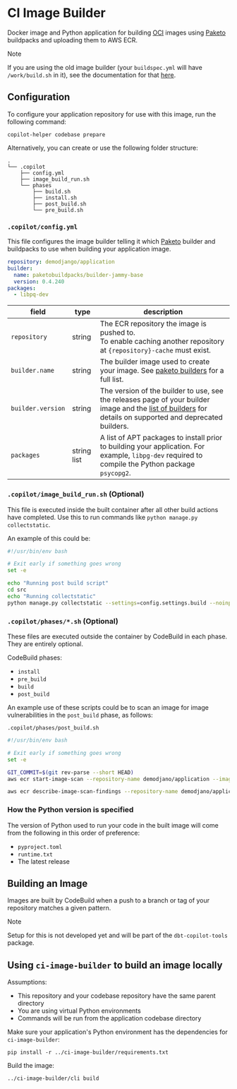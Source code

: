 # CI Image Builder

Docker image and Python application for building [OCI](https://opencontainers.org/) images using [Paketo](https://paketo.io/) buildpacks and uploading
them to AWS ECR.

> [!NOTE]
> If you are using the old image builder (your `buildspec.yml` will have `/work/build.sh` in it),
> see the documentation for that [here](./OLD_README.md).

## Configuration

To configure your application repository for use with this image, run the following command:

```shell
copilot-helper codebase prepare
```

Alternatively, you can create or use the following folder structure:

```console
.
└── .copilot
    ├── config.yml
    ├── image_build_run.sh
    └── phases
        ├── build.sh
        ├── install.sh
        ├── post_build.sh
        └── pre_build.sh
```

### `.copilot/config.yml`

This file configures the image builder telling it which [Paketo](https://paketo.io/) builder and
buildpacks to use when building your application image.

```yaml
repository: demodjango/application
builder:
  name: paketobuildpacks/builder-jammy-base
  version: 0.4.240
packages:
  - libpq-dev
```

| field             | type        | description                                                                                                                                                                                                          |
|-------------------|-------------|----------------------------------------------------------------------------------------------------------------------------------------------------------------------------------------------------------------------|
| `repository`      | string      | The ECR repository the image is pushed to.<br>To enable caching another repository at `{repository}-cache` must exist.                                                                                               |
| `builder.name`    | string      | The builder image used to create your image. See [paketo builders](https://github.com/paketo-buildpacks?q=builder&type=all) for a full list.                                                                         |
| `builder.version` | string      | The version of the builder to use, see the releases page of your builder image and the [list of builders](./image_builder/configuration/builder_configuration.yml) for details on supported and deprecated builders. |
| `packages`        | string list | A list of APT packages to install prior to building your application. For example, `libpg-dev` required to compile the Python package `psycopg2`.                                                                    |

### `.copilot/image_build_run.sh` (Optional)

This file is executed inside the built container after all other build actions have completed. Use this to run commands like `python manage.py collectstatic`.

An example of this could be:

```bash
#!/usr/bin/env bash

# Exit early if something goes wrong
set -e

echo "Running post build script"
cd src
echo "Running collectstatic"
python manage.py collectstatic --settings=config.settings.build --noinput
```

### `.copilot/phases/*.sh` (Optional)

These files are executed outside the container by CodeBuild in each phase. They are entirely optional.

CodeBuild phases:

- `install`
- `pre_build`
- `build`
- `post_build`

An example use of these scripts could be to scan an image for image vulnerabilities in the `post_build` phase, as follows:

`.copilot/phases/post_build.sh`
```bash
#!/usr/bin/env bash

# Exit early if something goes wrong
set -e

GIT_COMMIT=$(git rev-parse --short HEAD)
aws ecr start-image-scan --repository-name demodjano/application --image-id "imageTag=commit-$GIT_COMMIT" --region eu-west-2

aws ecr describe-image-scan-findings --repository-name demodjano/application --image-id "imageTag=commit-$GIT_COMMIT" --region eu-west-2
```

### How the Python version is specified

The version of Python used to run your code in the built image will come from the following in this order of preference:

- `pyproject.toml`
- `runtime.txt`
- The latest release

## Building an Image

Images are built by CodeBuild when a push to a branch or tag of your repository matches a given pattern.

> [!NOTE]
> Setup for this is not developed yet and will be part of the `dbt-copilot-tools` package.

<!-- TODO: build out configuration command in dbt-copilot-tools to configure a codebase to use the new builder -->

## Using `ci-image-builder` to build an image locally

Assumptions:

- This repository and your codebase repository have the same parent directory
- You are using virtual Python environments
- Commands will be run from the application codebase directory

Make sure your application's Python environment has the dependencies for `ci-image-builder`:

```shell
pip install -r ../ci-image-builder/requirements.txt
```

Build the image:

```shell
../ci-image-builder/cli build
```

